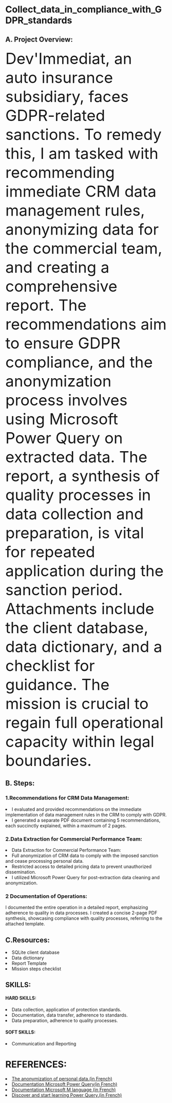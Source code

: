 #  Collect_data_in_compliance_with_GDPR_standards

## A. Project Overview:
 <FONT size="26pt">  Dev'Immediat, an auto insurance subsidiary, faces GDPR-related sanctions. To remedy this, I am tasked with recommending immediate CRM data management rules, anonymizing data for the commercial team, and creating a comprehensive report. The recommendations aim to ensure GDPR compliance, and the anonymization process involves using Microsoft Power Query on extracted data. The report, a synthesis of quality processes in data collection and preparation, is vital for repeated application during the sanction period. Attachments include the client database, data dictionary, and a checklist for guidance. The mission is crucial to regain full operational capacity within legal boundaries.</FONT> 


## B. Steps:

  ### 1.Recommendations for CRM Data Management:
  <li>I evaluated and provided recommendations on the immediate implementation of data management rules in the CRM to comply with GDPR.
  <li>I generated a separate PDF document containing 5 recommendations, each succinctly explained, within a maximum of 2 pages.

  ### 2.Data Extraction for Commercial Performance Team:
   <li>Data Extraction for Commercial Performance Team:
     <li>Full anonymization of CRM data to comply with the imposed sanction and cease processing personal data.
     <li>Restricted access to detailed pricing data to prevent unauthorized dissemination.
    <li>I utilized Microsoft Power Query for post-extraction data cleaning and anonymization.
     
   ### 2 Documentation of Operations:
   I documented the entire operation in a detailed report, emphasizing adherence to quality in data processes.
   I created a concise 2-page PDF synthesis, showcasing compliance with quality processes, referring to the attached template.

    
## C.Resources:

  <li>SQLite client database
  <li>Data dictionary
  <li>Report Template
  <li>Mission steps checklist

       
  ## SKILLS:

  #### HARD SKILLS:
  <li>Data collection, application of protection standards.
  <li>Documentation, data transfer, adherence to standards.
  <li>Data preparation, adherence to quality processes.

  #### SOFT SKILLS:
 <li>Communication and Reporting


   
   # REFERENCES:

  <li><a href=https://www.cnil.fr/fr/lanonymisation-de-donnees-personnelles>The anonymization of personal data.(in French)</a>
  <li><a href=https://learn.microsoft.com/fr-fr/power-query/get-data-experience>Documentation Microsoft Power Query(in French)
  <li><a href=https://learn.microsoft.com/fr-fr/powerquery-m/>Documentation Microsoft M language (in French)
  <li><a href=https://www.youtube.com/watch?v=3GqTw0mZF7I>Discover and start learning Power Query.(in French)
